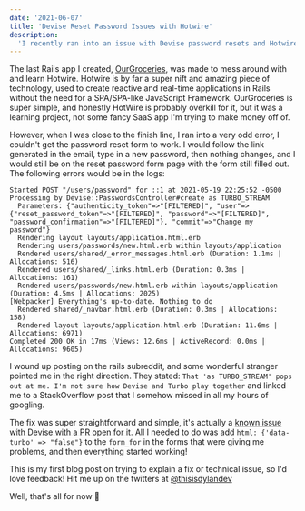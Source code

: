 ```yaml
---
date: '2021-06-07'
title: 'Devise Reset Password Issues with Hotwire'
description:
  'I recently ran into an issue with Devise password resets and Hotwire'
---
```


The last Rails app I created, [OurGroceries](https://github.com/thisisdylandev/ourgroceries), was made to mess around with and learn Hotwire. Hotwire is by far a super nift and amazing piece of technology, used to create reactive and real-time applications in Rails without the need for a SPA/SPA-like JavaScript Framework.  OurGroceries is super simple, and honestly HotWire is probably overkill for it, but it was a learning project, not some fancy SaaS app I'm trying to make money off of.

However, when I was close to the finish line, I ran into a very odd error, I couldn't get the password reset form to work. I would follow the link generated in the email, type in a new password, then nothing changes, and I would still be on the reset password form page with the form still filled out. The following errors would be in the logs:

```
Started POST "/users/password" for ::1 at 2021-05-19 22:25:52 -0500
Processing by Devise::PasswordsController#create as TURBO_STREAM
  Parameters: {"authenticity_token"=>"[FILTERED]", "user"=>{"reset_password_token"=>"[FILTERED]", "password"=>"[FILTERED]", "password_confirmation"=>"[FILTERED]"}, "commit"=>"Change my password"}
  Rendering layout layouts/application.html.erb
  Rendering users/passwords/new.html.erb within layouts/application
  Rendered users/shared/_error_messages.html.erb (Duration: 1.1ms | Allocations: 516)
  Rendered users/shared/_links.html.erb (Duration: 0.3ms | Allocations: 161)
  Rendered users/passwords/new.html.erb within layouts/application (Duration: 4.5ms | Allocations: 2025)
[Webpacker] Everything's up-to-date. Nothing to do
  Rendered shared/_navbar.html.erb (Duration: 0.3ms | Allocations: 158)
  Rendered layout layouts/application.html.erb (Duration: 11.6ms | Allocations: 6971)
Completed 200 OK in 17ms (Views: 12.6ms | ActiveRecord: 0.0ms | Allocations: 9605)
```

I wound up posting on the rails subreddit, and some wonderful stranger pointed me in the right direction. They stated: `That 'as TURBO_STREAM' pops out at me. I'm not sure how Devise and Turbo play together` and linked me to a StackOverflow post that I somehow missed in all my hours of googling. 

The fix was super straightforward and simple, it's actually a [known issue with Devise with a PR open for it](https://github.com/heartcombo/devise/pull/5340). All I needed to do was add `html: {'data-turbo' => "false"}` to the `form_for` in the forms that were giving me problems, and then everything started working! 

This is my first blog post on trying to explain a fix or technical issue, so I'd love feedback! Hit me up on the twitters at [@thisisdylandev](https://twitter.com/thisisdylandev)

Well, that's all for now 👋